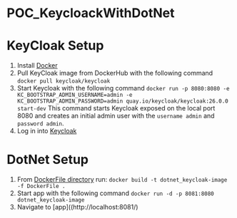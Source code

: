 # POC_KeycloackWithDotNet

# KeyCloak Setup
1. Install [Docker](https://www.docker.com/products/docker-desktop/)
1. Pull KeyCloak image from DockerHub with the following command 
`docker pull keycloak/keycloak`
1. Start Keycloak with the following command `docker run -p 8080:8080 -e KC_BOOTSTRAP_ADMIN_USERNAME=admin -e KC_BOOTSTRAP_ADMIN_PASSWORD=admin quay.io/keycloak/keycloak:26.0.0 start-dev` This command starts Keycloak exposed on the local port 8080 and creates an initial admin user with the `username admin` and `password admin`.
1. Log in into [Keycloak](http://localhost:8080/admin)

# DotNet Setup
1. From [DockerFile directory](/KeyCloakIntegration/) run: `docker build -t dotnet_keycloak-image -f DockerFile .`
1. Start app with the following command `docker run -d -p 8081:8080 dotnet_keycloak-image`
1. Navigate to [app]((http://localhost:8081/)